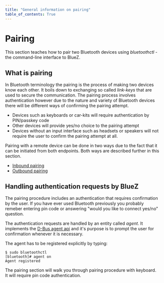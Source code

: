 ```yaml
---
title: "General information on pairing"
table_of_contents: True
---
```


# Pairing

This section teaches how to pair two Bluetooth devices using *bluetoothctl* -
the command-line interface to BlueZ.

## What is pairing

In Bluetooth terminology the pairing is the process of making two devices know
each other. It boils down to exchanging so called *link-keys* that are used to
secure the communication. The pairing process involves authentication however
due to the nature and variety of Bluetooth devices there will be different ways
of confirming the pairing attempt.

* Devices such as keyboards or car-kits will require authentication by PIN/passkey code
* Other devices will provide yes/no choice to the pairing attempt
* Devices without an input interface such as headsets or speakers will not
  require the user to confirm the pairing attempt at all.

Pairing with a remote device can be done in two ways due to the fact that it can
be initiated from both endpoints. Both ways are described further in this
section.

* [Inbound pairing](stacks/bluetooth/using_pairing_from_remote_device.html)
* [Outbound pairing](stacks/bluetooth/using_pairing_from_ubuntu_core.html)

## Handling authentication requests by BlueZ

The pairing procedure includes an authentication that requires confirmation by
the user. If you have ever used Bluetooth previously you probably remeber
entering pin code or answering "would you like to connect yes/no" question.

The authentication requests are handled by an entity called *agent*. It
implements the [D-Bus agent
api](https://git.kernel.org/pub/scm/bluetooth/bluez.git/tree/doc/agent-api.txt)
and it's purpose is to prompt the user for confirmation whenever it is
necessary.

The agent has to be registered explicitly by typing:

```
$ sudo bluetoothctl
[bluetooth]# agent on
Agent registered
```

The pairing section will walk you through pairing procedure with keyboard. It
will require pin code authentication.

